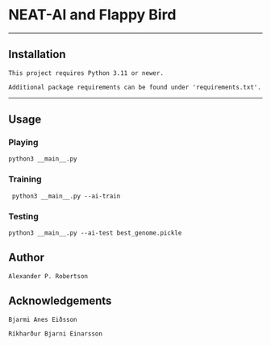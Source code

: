 # NEAT-AI and Flappy Bird

---

## Installation

`This project requires Python 3.11 or newer.`

`Additional package requirements can be found under 'requirements.txt'.`

---

## Usage

### Playing

`python3 __main__.py`

### Training

` python3 __main__.py --ai-train`

### Testing

`python3 __main__.py --ai-test best_genome.pickle`

## Author

`Alexander P. Robertson`

## Acknowledgements

`Bjarmi Anes Eiðsson`

`Ríkharður Bjarni Einarsson`

